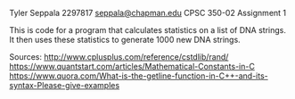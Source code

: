 Tyler Seppala
2297817
seppala@chapman.edu
CPSC 350-02
Assignment 1

This is code for a program that calculates statistics on a list of DNA strings.
It then uses these statistics to generate 1000 new DNA strings.


Sources:
  http://www.cplusplus.com/reference/cstdlib/rand/
  https://www.quantstart.com/articles/Mathematical-Constants-in-C
  https://www.quora.com/What-is-the-getline-function-in-C++-and-its-syntax-Please-give-examples
